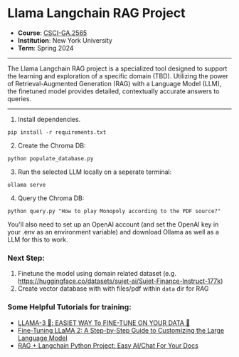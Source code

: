 # Llama Langchain RAG Project
- **Course**: [CSCI-GA.2565](https://www.sainingxie.com/ml-spring24/)
- **Institution**: New York University
- **Term**: Spring 2024

---

The Llama Langchain RAG project is a specialized tool designed to support the learning and exploration of a specific domain (TBD). Utilizing the power of Retrieval-Augmented Generation (RAG) with a Language Model (LLM), the finetuned model provides detailed, contextually accurate answers to queries.

---

1. Install dependencies.
```
pip install -r requirements.txt
```

2. Create the Chroma DB:
```
python populate_database.py
```

3. Run the selected LLM locally on a seperate terminal:
```
ollama serve
```

4. Query the Chroma DB:
```
python query.py "How to play Monopoly according to the PDF source?"
```

You'll also need to set up an OpenAI account (and set the OpenAI key in your .env as an environment variable) and download Ollama as well as a LLM for this to work.

### Next Step:
1. Finetune the model using domain related dataset (e.g. https://huggingface.co/datasets/sujet-ai/Sujet-Finance-Instruct-177k)
2. Create vector database with with files/pdf within `data` dir for RAG


### Some Helpful Tutorials for training:
- [LLAMA-3 🦙: EASIET WAY To FINE-TUNE ON YOUR DATA 🙌](https://www.youtube.com/watch?v=aQmoog_s8HE)
- [Fine-Tuning LLaMA 2: A Step-by-Step Guide to Customizing the Large Language Model](https://www.datacamp.com/tutorial/fine-tuning-llama-2)
- [RAG + Langchain Python Project: Easy AI/Chat For Your Docs](https://www.youtube.com/watch?v=tcqEUSNCn8I)


